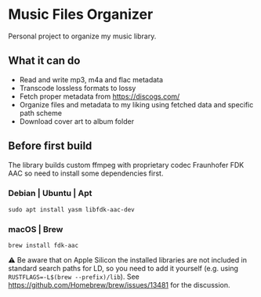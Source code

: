 # Music Files Organizer

Personal project to organize my music library.

## What it can do

- Read and write mp3, m4a and flac metadata
- Transcode lossless formats to lossy
- Fetch proper metadata from https://discogs.com/
- Organize files and metadata to my liking using fetched data and specific path scheme
- Download cover art to album folder

## Before first build

The library builds custom ffmpeg with proprietary codec Fraunhofer FDK AAC so need to install some dependencies first.

### Debian | Ubuntu | Apt

`sudo apt install yasm libfdk-aac-dev`

### macOS | Brew

`brew install fdk-aac`

⚠️ Be aware that on Apple Silicon the installed libraries are not included in standard search paths for LD, so you need to add it yourself (e.g. using `RUSTFLAGS=-L$(brew --prefix)/lib`). See https://github.com/Homebrew/brew/issues/13481 for the discussion.
